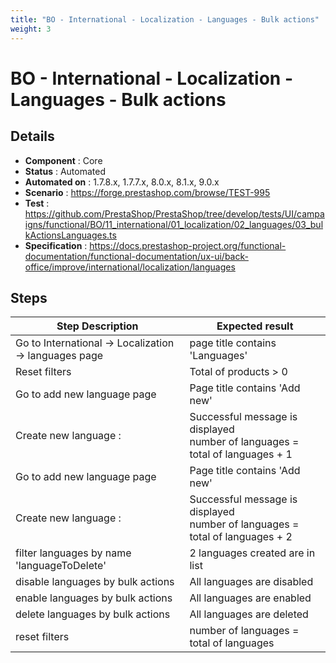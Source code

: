 ```yaml
---
title: "BO - International - Localization - Languages - Bulk actions"
weight: 3
---
```


# BO - International - Localization - Languages - Bulk actions
## Details
* **Component** : Core
* **Status** : Automated
* **Automated on** : 1.7.8.x, 1.7.7.x, 8.0.x, 8.1.x, 9.0.x
* **Scenario** : https://forge.prestashop.com/browse/TEST-995
* **Test** : https://github.com/PrestaShop/PrestaShop/tree/develop/tests/UI/campaigns/functional/BO/11_international/01_localization/02_languages/03_bulkActionsLanguages.ts
* **Specification** : https://docs.prestashop-project.org/functional-documentation/functional-documentation/ux-ui/back-office/improve/international/localization/languages

## Steps
| Step Description | Expected result |
| ----- | ----- |
| Go to International -> Localization -> languages page | page title contains 'Languages' |
| Reset filters | Total of products > 0 |
| Go to add new language page | Page title contains 'Add new' |
| Create new language : | Successful message is displayed<br>number of languages = total of languages + 1 |
| Go to add new language page | Page title contains 'Add new' |
| Create new language : | Successful message is displayed<br>number of languages = total of languages + 2 |
| filter languages by name 'languageToDelete' | 2 languages created are in list |
| disable languages by bulk actions | All languages are disabled |
| enable languages by bulk actions | All languages are enabled |
| delete languages by bulk actions | All languages are deleted |
| reset filters | number of languages = total of languages |
